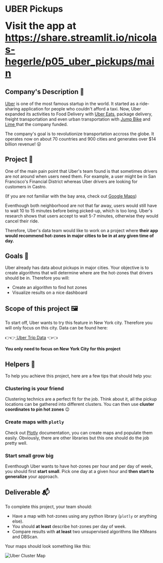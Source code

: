 # UBER Pickups 

**<font size = 6>Visit the app at https://share.streamlit.io/nicolas-hegerle/p05_uber_pickups/main</font>**

## Company's Description 📇

<a href="http://uber.com/" target="_blank">Uber</a> is one of the most famous startup in the world. It started as a ride-sharing application for people who couldn't afford a taxi. Now, Uber expanded its activities to Food Delivery with <a href="https://www.ubereats.com/fr-en" target="_blank">Uber Eats</a>, package delivery, freight transportation and even urban transportation with <a href="https://www.uber.com/fr/en/ride/uber-bike/" target="_blank"> Jump Bike</a> and <a href="https://www.li.me/" target="_blank"> Lime </a> that the company funded. 


The company's goal is to revolutionize transportation accross the globe. It operates now on about 70 countries and 900 cities and generates over $14 billion revenue! 😮

## Project 🚧

One of the main pain point that Uber's team found is that sometimes drivers are not around when users need them. For example, a user might be in San Francisco's Financial District whereas Uber drivers are looking for customers in Castro.  

(If you are not familiar with the bay area, check out <a href="https://www.google.com/maps/place/San+Francisco,+CA,+USA/@37.7515389,-122.4567213,13.43z/data=!4m5!3m4!1s0x80859a6d00690021:0x4a501367f076adff!8m2!3d37.7749295!4d-122.4194155" target="_blank">Google Maps</a>)

Eventhough both neighborhood are not that far away, users would still have to wait 10 to 15 minutes before being picked-up, which is too long. Uber's research shows that users accept to wait 5-7 minutes, otherwise they would cancel their ride. 

Therefore, Uber's data team would like to work on a project where **their app would recommend hot-zones in major cities to be in at any given time of day.**  

## Goals 🎯

Uber already has data about pickups in major cities. Your objective is to create algorithms that will determine where are the hot-zones that drivers should be in. Therefore you will:

* Create an algorithm to find hot zones 
* Visualize results on a nice dashboard 

## Scope of this project 🖼️

To start off, Uber wants to try this feature in New York city. Therefore you will only focus on this city. Data can be found here: 

👉👉<a href="https://full-stack-bigdata-datasets.s3.eu-west-3.amazonaws.com/Machine+Learning+non+Supervis%C3%A9/Projects/uber-trip-data.zip" target="_blank"> Uber Trip Data</a> 👈👈

**You only need to focus on New York City for this project**

## Helpers 🦮

To help you achieve this project, here are a few tips that should help you: 

### Clustering is your friend 

Clustering technics are a perfect fit for the job. Think about it, all the pickup locations can be gathered into different clusters. You can then use **cluster coordinates to pin hot zones** 😉
    

### Create maps with `plotly` 

Check out <a href="https://plotly.com/" target="_blank">Plotly</a> documentation, you can create maps and populate them easily. Obviously, there are other libraries but this one should do the job pretty well. 


### Start small grow big 

Eventhough Uber wants to have hot-zones per hour and per day of week, you should first **start small**. Pick one day at a given hour and **then start to generalize** your approach. 

## Deliverable 📬

To complete this project, your team should: 

* Have a map with hot-zones using any python library (`plotly` or anything else). 
* You should **at least** describe hot-zones per day of week. 
* Compare results with **at least** two unsupervised algorithms like KMeans and DBScan. 

Your maps should look something like this: 

<img src="https://full-stack-assets.s3.eu-west-3.amazonaws.com/images/Clusters_uber_pickups.png" alt="Uber Cluster Map" />